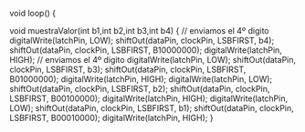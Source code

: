  void loop()
 {

 
void muestraValor(int b1,int b2,int b3,int b4)
{
 // enviamos el 4º digito
 digitalWrite(latchPin, LOW);
 shiftOut(dataPin, clockPin, LSBFIRST, b4);
 shiftOut(dataPin, clockPin, LSBFIRST, B10000000);
 digitalWrite(latchPin, HIGH);
 // enviamos el 4º digito
 digitalWrite(latchPin, LOW);
 shiftOut(dataPin, clockPin, LSBFIRST, b3);
 shiftOut(dataPin, clockPin, LSBFIRST, B01000000);
 digitalWrite(latchPin, HIGH);
 digitalWrite(latchPin, LOW);
 shiftOut(dataPin, clockPin, LSBFIRST, b2);
 shiftOut(dataPin, clockPin, LSBFIRST, B00100000);
 digitalWrite(latchPin, HIGH);
 digitalWrite(latchPin, LOW);
 shiftOut(dataPin, clockPin, LSBFIRST, b1);
 shiftOut(dataPin, clockPin, LSBFIRST, B00010000);
 digitalWrite(latchPin, HIGH);
}